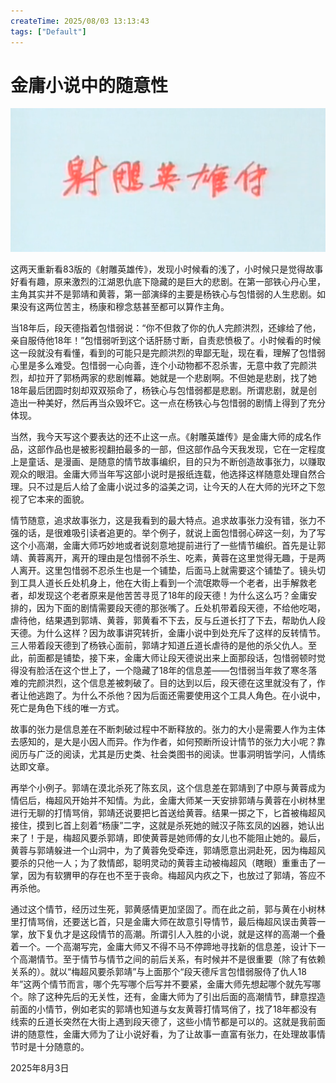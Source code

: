 ```yaml
---
createTime: 2025/08/03 13:13:43
tags: ["Default"]
---
```


# 金庸小说中的随意性

![image-20250803131440368](assets/image-20250803131440368.png)

这两天重新看83版的《射雕英雄传》，发现小时候看的浅了，小时候只是觉得故事好看有趣，原来激烈的江湖恩仇底下隐藏的是巨大的悲剧。在第一部铁心丹心里，主角其实并不是郭靖和黄蓉，第一部演绎的主要是杨铁心与包惜弱的人生悲剧。如果没有这两位苦主，杨康和穆念慈甚至都可以算作主角。

当18年后，段天德指着包惜弱说：“你不但救了你的仇人完颜洪烈，还嫁给了他，亲自服侍他18年！”包惜弱听到这个话肝肠寸断，自责悲愤极了。小时候看的时候这一段就没有看懂，看到的可能只是完颜洪烈的卑鄙无耻，现在看，理解了包惜弱心里是多么难受。包惜弱一心向善，连个小动物都不忍杀害，无意中救了完颜洪烈，却拉开了郭杨两家的悲剧帷幕。她就是一个悲剧啊。不但她是悲剧，找了她18年最后团圆时刻却双双殒命了，杨铁心与包惜弱都是悲剧。所谓悲剧，就是创造出一种美好，然后再当众毁坏它。这一点在杨铁心与包惜弱的剧情上得到了充分体现。

当然，我今天写这个要表达的还不止这一点。《射雕英雄传》是金庸大师的成名作品，这部作品也是被影视翻拍最多的一部，但这部作品今天我发现，它在一定程度上是童话、是漫画、是随意的情节故事编织，目的只为不断创造故事张力，以赚取观众的眼泪。金庸大师当年写这部小说时是报纸连载，他选择这样随意处理自然合理。只不过是后人给了金庸小说过多的溢美之词，让今天的人在大师的光环之下忽视了它本来的面貌。

情节随意，追求故事张力，这是我看到的最大特点。追求故事张力没有错，张力不强的话，是很难吸引读者追更的。举个例子，就说上面包惜弱心碎这一刻，为了写这个小高潮，金庸大师巧妙地或者说刻意地提前进行了一些情节编织。首先是让郭靖、黄蓉离开，离开的理由是包惜弱不杀生、吃素，黄蓉在这里觉得无趣，于是两人离开。这里包惜弱不忍杀生也是一个铺垫，后面马上就需要这个铺垫了。镜头切到工具人道长丘处机身上，他在大街上看到一个流氓欺辱一个老者，出手解救老者，却发现这个老者原来是他苦苦寻觅了18年的段天德！为什么这么巧？金庸安排的，因为下面的剧情需要段天德的那张嘴了。丘处机带着段天德，不给他吃喝，虐待他，结果遇到郭靖、黄蓉，郭黄看不下去，反与丘道长打了下去，帮助仇人段天德。为什么这样？因为故事讲究转折，金庸小说中到处充斥了这样的反转情节。三人带着段天德到了杨铁心面前，郭靖才知道丘道长虐待的是他的杀父仇人。至此，前面都是铺垫，接下来，金庸大师让段天德说出来上面那段话，包惜弱顿时觉得没有脸活在这个世上了，一个隐藏了18年的信息差——包惜弱当年救了寒冬落难的完颜洪烈，这个信息差被刺破了。目的达到以后，段天德在这里就没有了，作者让他逃跑了。为什么不杀他？因为后面还需要使用这个工具人角色。在小说中，死亡是角色下线的唯一方式。

故事的张力是信息差在不断刺破过程中不断释放的。张力的大小是需要人作为主体去感知的，是大是小因人而异。作为作者，如何预断所设计情节的张力大小呢？靠阅历与广泛的阅读，尤其是历史类、社会类图书的阅读。世事洞明皆学问，人情练达即文章。

再举个小例子。郭靖在漠北杀死了陈玄凤，这个信息差在郭靖到了中原与黄蓉成为情侣后，梅超风开始并不知情。为此，金庸大师某一天安排郭靖与黄蓉在小树林里进行无聊的打情骂俏，郭靖还说要把匕首送给黄蓉。结果一掷之下，匕首被梅超风接住，摸到匕首上刻着“杨康”二字，这就是杀死她的贼汉子陈玄凤的凶器，她认出来了！于是，梅超风要杀郭靖，即使黄蓉是她师傅的女儿也不能阻止她的。最后，黄蓉与郭靖躲进一个山洞中，为了黄蓉免受牵连，郭靖愿意出洞赴死，因为梅超风要杀的只他一人；为了救情郎，聪明灵动的黄蓉主动被梅超风（瞎眼）重重击了一掌，因为有软猬甲的存在也不至于丧命。梅超风内疚之下，也放过了郭靖，答应不再杀他。

通过这个情节，经历过生死，郭黄感情更加坚固了。而在此之前，郭与黄在小树林里打情骂俏，还要送匕首，只是金庸大师在故意引导情节，最后梅超风误击黄蓉一掌，放下复仇才是这段情节的高潮。所谓引人入胜的小说，就是这样的高潮一个叠着一个。一个高潮写完，金庸大师又不得不马不停蹄地寻找新的信息差，设计下一个高潮情节。至于情节与情节之间的前后关系，有时候并不是很重要（除了有依赖关系的）。就以“梅超风要杀郭靖”与上面那个“段天德斥言包惜弱服侍了仇人18年”这两个情节而言，哪个先写哪个后写并不要紧，金庸大师先想起哪个就先写哪个。除了这种先后的无关性，还有，金庸大师为了引出后面的高潮情节，肆意捏造前面的小情节，例如老实的郭靖也知道与女友黄蓉打情骂俏了，找了18年都没有线索的丘道长突然在大街上遇到段天德了，这些小情节都是可以的。这就是我前面讲的随意性，金庸大师为了让小说好看，为了让故事一直富有张力，在处理故事情节时是十分随意的。

2025年8月3日
